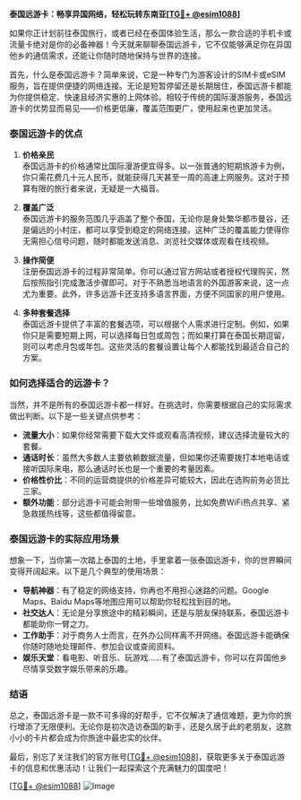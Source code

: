 **泰国远游卡：畅享异国网络，轻松玩转东南亚[[TG💪+ @esim1088](https://t.me/s/esim1088)]**

如果你正计划前往泰国旅行，或者已经在泰国体验生活，那么一款合适的手机卡或流量卡绝对是你的必备神器！今天就来聊聊泰国远游卡，它不仅能够满足你在异国他乡的通信需求，还能让你随时随地保持与世界的连接。

首先，什么是泰国远游卡？简单来说，它是一种专门为游客设计的SIM卡或eSIM服务，旨在提供便捷的网络连接。无论是短暂停留还是长期居住，泰国远游卡都能为你提供稳定、快速且经济实惠的上网体验。相较于传统的国际漫游服务，泰国远游卡的优势显而易见——价格更低廉，覆盖范围更广，使用起来也更加灵活。

### 泰国远游卡的优点

1. **价格亲民**  
   泰国远游卡的价格通常比国际漫游便宜得多。以一张普通的短期旅游卡为例，你只需花费几十元人民币，就能获得几天甚至一周的高速上网服务。这对于预算有限的旅行者来说，无疑是一大福音。

2. **覆盖广泛**  
   泰国远游卡的服务范围几乎涵盖了整个泰国，无论你是身处繁华都市曼谷，还是偏远的小村庄，都可以享受到稳定的网络连接。这种广泛的覆盖能力使得你无需担心信号问题，随时都能发送消息、浏览社交媒体或观看在线视频。

3. **操作简便**  
   注册泰国远游卡的过程非常简单。你可以通过官方网站或者授权代理购买，然后按照指引完成激活步骤即可。对于不熟悉当地语言的外国游客来说，这一点尤为重要。此外，许多远游卡还支持多语言界面，方便不同国家的用户使用。

4. **多种套餐选择**  
   泰国远游卡提供了丰富的套餐选项，可以根据个人需求进行定制。例如，如果你只是需要短期上网，可以选择每日包或周包；而如果打算在泰国长期逗留，则可以考虑月包或年包。这些灵活的套餐设置让每个人都能找到最适合自己的方案。

### 如何选择适合的远游卡？

当然，并不是所有的泰国远游卡都一样好。在挑选时，你需要根据自己的实际需求做出判断。以下是一些关键点供参考：

- **流量大小**：如果你经常需要下载大文件或观看高清视频，建议选择流量较大的套餐。
- **通话时长**：虽然大多数人主要依赖数据流量，但如果你还需要拨打本地电话或接听国际来电，那么通话时长也是一个重要的考量因素。
- **价格性价比**：不同的运营商提供的价格差异可能较大，因此在选购前务必货比三家。
- **额外功能**：部分远游卡可能会附带一些增值服务，比如免费WiFi热点共享、紧急救援热线等，这些都值得留意。

### 泰国远游卡的实际应用场景

想象一下，当你第一次踏上泰国的土地，手里拿着一张泰国远游卡，你的世界瞬间变得开阔起来。以下是几个典型的使用场景：

- **导航神器**：有了稳定的网络支持，你再也不用担心迷路的问题。Google Maps、Baidu Maps等地图应用可以帮助你轻松找到目的地。
- **社交达人**：无论是分享旅途中的精彩瞬间，还是与朋友保持联系，泰国远游卡都能助你一臂之力。
- **工作助手**：对于商务人士而言，在外办公同样离不开网络。泰国远游卡能确保你随时随地处理邮件、参加会议或查阅资料。
- **娱乐天堂**：看电影、听音乐、玩游戏……有了泰国远游卡，你可以在异国他乡尽情享受数字娱乐带来的乐趣。

### 结语

总之，泰国远游卡是一款不可多得的好帮手，它不仅解决了通信难题，更为你的旅行增添了无限便利。无论你是初次造访泰国的新手，还是久居于此的老朋友，这款小小的卡片都会成为你旅途中最忠实的伙伴。

最后，别忘了关注我们的官方账号[[TG💪+ @esim1088](https://t.me/s/esim1088)]，获取更多关于泰国远游卡的信息和优惠活动！让我们一起探索这个充满魅力的国度吧！

[[TG💪+ @esim1088](https://t.me/s/esim1088)] ![Image](https://i.postimg.cc/4NQfJmqS/Snipaste-2025-05-13-00-14-12.png)